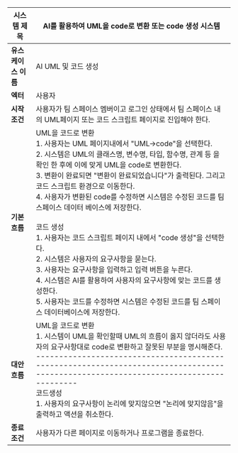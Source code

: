 | 시스템 제목 | AI를 활용하여 UML을 code로 변환 또는 code 생성 시스템|
| --- | --- |
| **유스케이스 이름** | AI UML 및 코드 생성|
| **엑터** | 사용자 |
| **시작 조건** | 사용자가 팀 스페이스 멤버이고 로그인 상태에서 팀 스페이스 내의 UML페이지 또는 코드 스크립트 페이지로 진입해야 한다.
| **기본 흐름** | UML을 코드로 변환<br>1. 사용자는 UML 페이지내에서 "UML->code"을 선택한다. <br>2. 시스템은 UML의 클래스명, 변수명, 타입, 함수명, 관계 등 을 확인 한 후에 이에 맞게 UML을 code로 변환한다. <br>3. 변환이 완료되면 "변환이 완료되었습니다"가 출력된다. 그리고 코드 스크립트 환경으로 이동한다. <br>4. 사용자가 변환된 code를 수정하면 시스템은 수정된 코드를 팀스페이스 데이터 베이스에 저장한다.<br><br>코드 생성<br>1. 사용자는 코드 스크립트 페이지 내에서 "code 생성"을 선택한다.<br>2. 시스템은 사용자의 요구사항을 묻는다.<br>3. 사용자는 요구사항을 입력하고 입력 버튼을 누른다.<br>4. 시스템은 AI를 활용하여 사용자의 요구사항에 맞는 코드를 생성한다.<br>5. 사용자는 코드를 수정하면 시스템은 수정된 코드를 팀 스페이스 데이터베이스에 저장한다. 
| **대안 흐름** | UML을 코드로 변환<br>1. 시스템이 UML을 확인할때 UML의 흐름이 옳지 않더라도 사용자의 요구사항대로 code로 변환하고 잘못된 부분을 명시해준다.<br>------------------------------------------------------------------------------------------------------------------------------------<br>코드생성<br>1. 사용자의 요구사항이 논리에 맞지않으면 "논리에 맞지않음"을 출력하고 액션을 취소한다.|
| **종료 조건** | 사용자가 다른 페이지로 이동하거나 프로그램을 종료한다.|
